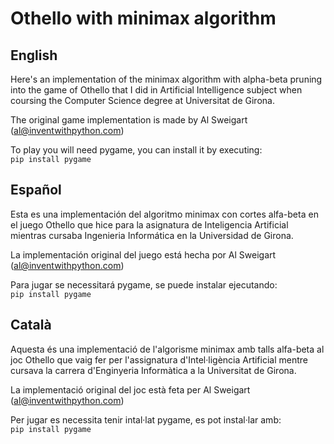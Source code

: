 # Othello with minimax algorithm
## English
Here's an implementation of the minimax algorithm with alpha-beta pruning into the game of Othello that I did in Artificial Intelligence subject when coursing the Computer Science degree at Universitat de Girona.  

The original game implementation is made by Al Sweigart (al@inventwithpython.com)  

To play you will need pygame, you can install it by executing:  
`pip install pygame`  

## Español
Esta es una implementación del algoritmo minimax con cortes alfa-beta en el juego Othello que hice para la asignatura de Inteligencia Artificial mientras cursaba Ingenieria Informática en la Universidad de Girona.  

La implementación original del juego está hecha por Al Sweigart (al@inventwithpython.com)  

Para jugar se necessitará pygame, se puede instalar ejecutando:  
`pip install pygame`

## Català
Aquesta és una implementació de l'algorisme minimax amb talls alfa-beta al joc Othello que vaig fer per l'assignatura d'Intel·ligència Artificial mentre cursava la carrera d'Enginyeria Informàtica a la Universitat de Girona.  

La implementació original del joc està feta per Al Sweigart (al@inventwithpython.com)  

Per jugar es necessita tenir intal·lat pygame, es pot instal·lar amb:  
`pip install pygame`